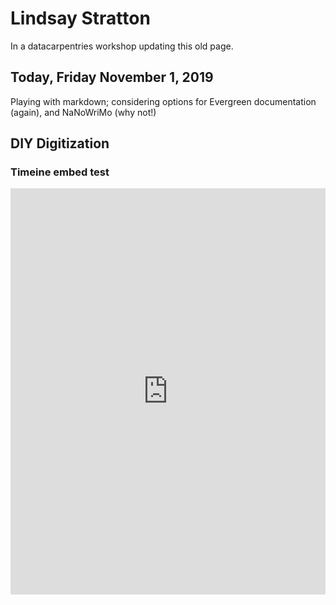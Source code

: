 # Lindsay Stratton

In a datacarpentries workshop updating this old page.

## Today, Friday November 1, 2019

Playing with markdown; considering options for Evergreen documentation (again), and NaNoWriMo (why not!)

## DIY Digitization


### Timeine embed test
<iframe src='https://cdn.knightlab.com/libs/timeline3/latest/embed/index.html?source=1sBTLQxMkuug7W70TUM7zWugxdMIYg-KOV8e8T8XQDwg&font=Default&lang=en&timenav_position=top&hash_bookmark=true&initial_zoom=2&height=650' width='100%' height='650' webkitallowfullscreen mozallowfullscreen allowfullscreen frameborder='0'></iframe>
